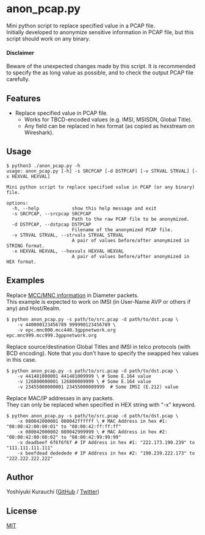 # anon_pcap.py

Mini python script to replace specified value in a PCAP file.  
Initially developed to anonymize sensitive information in PCAP file, but this script should work on any binary.

#### Disclaimer

Beware of the unexpected changes made by this script.
It is recommended to specify the as long value as possible, and to check the output PCAP file carefully.

## Features

* Replace specified value in PCAP file.
  * Works for TBCD-encoded values (e.g. IMSI, MSISDN, Global Title).
  * Any field can be replaced in hex format (as copied as hexstream on Wireshark).

## Usage

```shell-session
$ python3 ./anon_pcap.py -h
usage: anon_pcap.py [-h] -s SRCPCAP [-d DSTPCAP] [-v STRVAL STRVAL] [-x HEXVAL HEXVAL]

Mini python script to replace specified value in PCAP (or any binary) file.

options:
  -h, --help            show this help message and exit
  -s SRCPCAP, --srcpcap SRCPCAP
                        Path to the raw PCAP file to be anonymized.
  -d DSTPCAP, --dstpcap DSTPCAP
                        Filename of the anonymized PCAP file.
  -v STRVAL STRVAL, --strvals STRVAL STRVAL
                        A pair of values before/after anonymized in STRING format.
  -x HEXVAL HEXVAL, --hexvals HEXVAL HEXVAL
                        A pair of values before/after anonymized in HEX format.
```

## Examples

Replace [MCC/MNC information](https://github.com/wmnsk/mccmnc_scraper) in Diameter packets.  
This example is expected to work on IMSI (in User-Name AVP or others if any) and Host/Realm.

```shell-session
$ python anon_pcap.py -s path/to/src.pcap -d path/to/dst.pcap \
    -v 440000123456789 999990123456789 \
    -v epc.mnc000.mcc440.3gppnetwork.org epc.mnc999.mcc999.3gppnetwork.org
```

Replace source/destination Global Titles and IMSI in telco protocols (with BCD encoding).
Note that you don't have to specify the swapped hex values in this case.

```shell-session
$ python anon_pcap.py -s path/to/src.pcap -d path/to/dst.pcap \
    -v 441481000001 441481009999 \ # Some E.164 value
    -v 126800000001 126800009999 \ # Some E.164 value
    -v 23455000000001 23455000009999  # Some IMSI (E.212) value
```

Replace MAC/IP addresses in any packets.  
They can only be replaced when specified in HEX string with "-x" keyword.

```shell-session
$ python anon_pcap.py -s path/to/src.pcap -d path/to/dst.pcap \
    -x 080042000001 080042ffffff \ # MAC Address in hex #1: "08:00:42:00:00:01" to "08:00:42:ff:ff:ff"
    -x 080042000002 080042999999 \ # MAC Address in hex #2: "08:00:42:00:00:02" to "08:00:42:99:99:99"
    -x deadbeef 6f6f6f6f # IP Address in hex #1: "222.173.190.239" to "111.111.111.111"
    -x beefdead dededede # IP Address in hex #2: "190.239.222.173" to "222.222.222.222"
```

## Author

Yoshiyuki Kurauchi ([GitHub](https://github.com/wmnsk/) / [Twitter](https://twitter.com/wmnskdmms/))

## License

[MIT](https://github.com/wmnsk/anon_pcap/blob/master/LICENSE)
